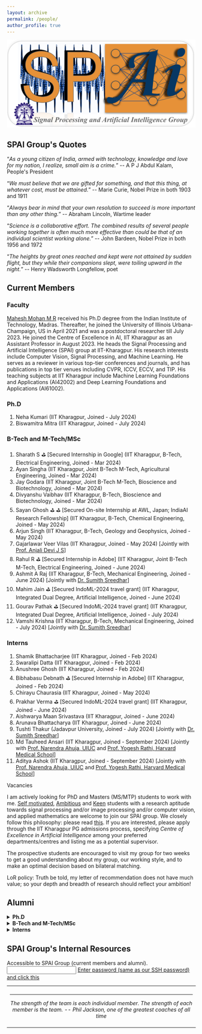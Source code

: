 ```yaml
---
layout: archive
permalink: /people/
author_profile: true
---
```

<!-- Om Nama Sivaya-->
<!-- Om Nama Sivaya-->
<!-- {% if author.googlescholar %}
  You can also find my articles on <u><a href="{{author.googlescholar}}">my Google Scholar profile</a>.</u>
{% endif %}-->

<!--{% include base_path %}-->

<!--{% for post in site.publications reversed %}
  {% include archive-single.html %}
{% endfor %}-->

<!--<html lang="en"><head><meta http-equiv="Content-Type" content="text/html; charset=UTF-8">-->
  <!-- Hi, Jon Here. Please DELETE the two <script> tags below if you use this HTML, otherwise my analytics will track your page -->

  
  <meta name="author" content="Mahesh Mohan M R">
  <meta name="viewport" content="width=device-width, initial-scale=1">
  
  <link rel="stylesheet" type="text/css" href="stylesheet.css">
  <link rel="icon" type="image/png" href="images/seal_icon.png">
<style>
  details article {
  opacity: 0;
}

details[open] article {
  animation: fadeIn .75s linear forwards;
}

@keyframes fadeIn {
 0% {
   opacity: 0;
 }
 100% {
   opacity: 1;
 }
} 

summary {
  list-style: none;
  display: flex;
  justify-content: space-between;
  align-items: center;
  padding: 10px 15px;
  font-weight: bold;
}

summary::after {
  content: '';
  width: 0; 
  height: 0; 
  border-top: 10px solid #15171b;
  border-inline: 7px solid transparent;
  transition: 0.4s;
}

details[open] > summary {border-bottom: 2px solid #fff9f1;}

details[open] > summary::after {
  transform: rotate(-180deg);
}

summary::-webkit-details-marker {
  display: none;
}

summary {
  color: #30353b;
  border-radius: 5px;
}

details[open] summary {border-radius: 5px 5px 0 0;}

details {
  background: ##FFF8DC;
  border-radius: 5px;
  box-shadow: 0 20px 25px -5px rgba(0, 0, 0, 0.1), 0 10px 10px -5px rgba(0, 0, 0, 0.04);
}

</style>

<body>
  <div><img src="../images/waytonp_logo_ons.PNG" width="1000" alt="My Image" /></div>
 <h2>SPAI Group's Quotes</h2>
               <p><q><i>As a young citizen of India, armed with technology, knowledge and love for my nation, I realize, small aim is a crime.</i></q> -- A P J Abdul Kalam, People's President </p>  
 <p> <q><i>We must believe that we are gifted for something, and that this thing, at whatever cost, must be attained.</i></q> -- Marie Curie, Nobel Prize in both 1903 and 1911 </p> <p><q><i>Always bear in mind that your own resolution to succeed is more important than any other thing.</i></q> -- Abraham Lincoln, Wartime leader </p> <p> <q><i>Science is a collaborative effort. The combined results of several people working together is often much more effective than could be that of an individual scientist working alone.</i></q> -- John Bardeen, Nobel Prize in both 1956 and 1972 </p> <p><q><i>The heights by great ones reached and kept were not attained by sudden flight, but they while their companions slept, were toiling upward in the night.</i></q> -- Henry Wadsworth Longfellow, poet</p>

<h2>Current Members</h2>
<h3>Faculty</h3> 
<p> <a href="https://maheshmohanmr.github.io">Mahesh Mohan M R</a> received his Ph.D degree from the  Indian Institute of Technology, Madras. Thereafter, he  joined the University of Illinois Urbana-Champaign, US in April 2021 and was a postdoctoral researcher till July 2023. He joined the Centre of Excellence in AI, IIT Kharagpur as an Assistant Professor in August 2023. He heads the Signal Processing and Artificial Intelligence (SPAI) group  at IIT-Kharagpur. His research interests include Computer Vision, Signal Processing, and Machine Learning. He serves as a reviewer in various top-tier conferences and journals, and has publications in top tier venues including CVPR, ICCV, ECCV, and TIP. His teaching subjects at IIT Kharagpur include Machine Learning Foundations and Applications (AI42002) and Deep Learning Foundations and Applications (AI61002).</p>
<!--   <h3>Ph.D</h3>
  <ol>
  <p><li><a href="https://www.linkedin.com/in/dsffgs/"> <img width=110 src="../images/bio-photo-2.jpg" alt="NH."></a>  Neha Kumari (Joined July 2024)  </li> </p>	
  <p><li><a href="https://www.linkedin.com/in/dsffgs/"> <img width=110 src="../images/bio-photo-2.jpg" alt="NH."></a>  Biswamitra Mitra (Joined July 2024)  </li> </p>	
<!--  <p><li><big><a href="https://www.linkedin.com/in/harsh-rangwani/"> <img width=120 src="./Harsh.jpg" alt="Harsh">  Harsh Rangwani</a> (Joined - Aug. 2019) [PMRF Fellow] <a href="https://scholar.google.co.in/citations?hl=en&user=OQK0WREAAAAJ"><img src="GS.png" alt="Google Scholar" style="width:24px;height:24px;"></a></big></li></p>	
<p><li><big><a href="https://badrinaths.github.io/"> <img width=120 src="./BadriNath.jpg" alt="Badri"> Badrinath Singhal</a> (Joined - Aug. 2023) <a href="https://dblp.org/pid/228/3063.html"><img src="DBLP_logo.png" alt="DBLP" style="width:48px;height:24px;"></a></big></li></p>	
</ol>-->
<h3>Ph.D</h3>
               <ol>
                <li>
                  Neha Kumari (IIT Kharagpur, Joined - July 2024)
                </li>
                 <li>
                  Biswamitra Mitra (IIT Kharagpur, Joined - July 2024)
                </li>
                   </ol>
  <h3>B-Tech and M-Tech/MSc</h3>
               <ol>
                <li>
                  Sharath S &#9971; [Secured Internship in Google] (IIT Kharagpur, B-Tech, Electrical Engineering, Joined - Mar 2024)
                </li>
                 <li>
                  Ayan Singha (IIT Kharagpur, Joint B-Tech M-Tech, Agricultural Engineering, Joined - Mar 2024)
                </li>
                <li>
                  Jay Godara (IIT Kharagpur, Joint B-Tech M-Tech, Bioscience and Biotechnology, Joined - Mar 2024)
                </li>
                <li>
                  Divyanshu Vaibhav (IIT Kharagpur, B-Tech, Bioscience and Biotechnology, Joined - Mar 2024)
                </li>
                 <li>
                  Sayan Ghosh &#9971; &#9971; [Secured On-site Internship at AWL, Japan; IndiaAI Research Fellowship] (IIT Kharagpur, B-Tech, Chemical Engineering, Joined - May 2024)
                </li>
                 <li>
                  Arjun Singh (IIT Kharagpur, B-Tech, Geology and Geophysics, Joined - May 2024) 
                </li>
                    <li> 
            Gajarlawar Veer Vilas (IIT Kharagpur,  Joined - May 2024) [Jointly with <a href="https://scholar.google.com/citations?user=0RnyeOwAAAAJ&hl=en">Prof. Anjali Devi J S</a>]
             </li>
                  <li>
                  Rahul R &#9971; [Secured Internship in Adobe] (IIT Kharagpur, Joint B-Tech M-Tech, Electrical Engineering, Joined - June 2024)
                </li>
                 <li>
                  Ashmit A Raj  (IIT Kharagpur, B-Tech, Mechanical Engineering, Joined - June 2024) [Jointly with <a href="https://www.researchgate.net/profile/Sumith-Sreedhar">Dr. Sumith Sreedhar</a>]
                </li>
                   <li>
                  Mahim Jain  &#9971; [Secured IndoML-2024 travel grant] (IIT Kharagpur, Integrated Dual Degree, Artificial Intelligence, Joined - June 2024)
                </li>
                 <li>
                 Gourav Pathak &#9971; [Secured IndoML-2024 travel grant] (IIT Kharagpur, Integrated Dual Degree, Artificial Intelligence, Joined - July 2024)
                </li>
                 <li>
                 Vamshi Krishna  (IIT Kharagpur, B-Tech, Mechanical Engineering, Joined - July 2024) [Jointly with <a href="https://www.researchgate.net/profile/Sumith-Sreedhar">Dr. Sumith Sreedhar</a>]
                </li>
                       </ol>
  <h3>Interns</h3>
                 <ol>
                   <li> 
            Shamik Bhattacharjee (IIT Kharagpur, Joined - Feb 2024)
             </li>
                   <li>
            Swaralipi Datta (IIT Kharagpur, Joined - Feb 2024)
              </li>
                <li> 
            Anushree Ghosh (IIT Kharagpur, Joined - Feb 2024)
              </li>
                  <li> 
             Bibhabasu Debnath &#9971; [Secured Internship in Adobe] (IIT Kharagpur, Joined - Feb 2024)
                  </li>
                    <li> 
             Chirayu Chaurasia (IIT Kharagpur,  Joined - May 2024)
                    </li>
                    <li> 
                   Prakhar Verma &#9971; [Secured IndoML-2024 travel grant] (IIT Kharagpur,  Joined - June 2024)
                      </li>
                     <li> 
                   Aishwarya Maan Srivastava (IIT Kharagpur,  Joined - June 2024)
                      </li>  
                    <li> 
                   Arunava Bhattacharya (IIT Kharagpur,  Joined - June 2024) 
                      </li>
                     <li> 
                   Tushti Thakur (Jadavpur University,  Joined - July 2024) [Jointly with <a href="https://www.researchgate.net/profile/Sumith-Sreedhar">Dr. Sumith Sreedhar</a>]
                      </li>    
                    <li>   
Md Tauheed Ansari (IIT Kharagpur,  Joined - September 2024) [Jointly with <a href="https://ece.illinois.edu/about/directory/faculty/n-ahuja">Prof. Narendra Ahuja, UIUC</a> and <a href="https://dms.hms.harvard.edu/people/yogesh-rathi">Prof. Yogesh Rathi, Harvard Medical School</a>]
                      </li>   
                               <li>   
Aditya Ashok (IIT Kharagpur,  Joined - September 2024) [Jointly with <a href="https://ece.illinois.edu/about/directory/faculty/n-ahuja">Prof. Narendra Ahuja, UIUC</a> and <a href="https://dms.hms.harvard.edu/people/yogesh-rathi">Prof. Yogesh Rathi, Harvard Medical School</a>]
                      </li>   
              </ol>
                                        <heading>Vacancies</heading>
              <p>
               I am actively looking for PhD and Masters (MS/MTP) students to work with me. <a href="../images/lincoln_v3_ons.jpg">Self motivated</a>, <a href="../images/kalam_ons.jpg">Ambitious</a> and <a href="../images/wright_brothers_quote.jpg">Keen</a> students with a research aptitude towards signal processing and/or image processing and/or computer vision, and applied mathematics are welcome to join our SPAI group. We closely follow this philosophy: please read <a href="../files/SPAI_philosophy_ons.pdf">this</a>.   If you are interested, please apply through the IIT Kharagpur PG admissions process, specifying <i>Centre of Excellence in Artificial Intelligence</i> among your preferred departments/centres and listing me as a potential supervisor. 
              </p>   
              <p>
                The prospective students are encouraged to visit my group for two weeks to get a good understanding about my group, our working style, and to make an optimal decision based on bilateral matching. 
              </p>
              <p>
              LoR policy: Truth be told, my letter of recommendation does not have much value; so your depth and breadth of research should reflect your ambition!
                </p>

  <h2>Alumni</h2>


  
<details>
   <summary>
     <b>Ph.D</b>
  </summary>
  <p>
    <ol>
             <li> --
             </li>
     </ol>
  </p>
</details>
<details>
  <summary>
     <b>B-Tech and M-Tech/MSc</b> 
  </summary>
  <p>
     <ol>
                 <li> <a href="https://www.linkedin.com/in/amara-datta-dola-6158b01b6/?originalSubdomain=in">Amara Datta</a> &#9971;&#9971; 
                [Chanakya Research Fellowship Award 2024; Secured placement as Senior Data Scientist in MakeMyTrip]  (IIT Kharagpur, MSc, Mathematics and Computing, Aug 2023 - May 2024).
             </li>
                <li> <a href="https://www.linkedin.com/in/johaan-george/?original_referer=https%3A%2F%2Fwww%2Egoogle%2Ecom%2F&originalSubdomain=in">Johaan George</a> (IIT Kharagpur, Joint B-Tech  M-Tech, Naval Engineering, Jan 2024 - May 2024).
             </li>
              </ol>
  </p>
</details>
<details>
   <summary>
     <b>Interns</b> 
  </summary>
  <p>
     <ol>   <li> 
              <a href="https://in.linkedin.com/in/manish-vaghmashi">Manish Vaghmashi</a> &#9971; [Secured Internship in Amazon] (IIT Kharagpur, June 2024 - July 2024)
             </li>
              <li> 
            <a href="https://www.linkedin.com/in/adithyancp/?originalSubdomain=in">Adithyan Cp</a> (Bharatidasan University,  May 2024 - Jun 2024)
             </li>
               <li> 
           <a href="https://www.linkedin.com/in/pranit-chaudhary-b414b8286/">Pranit Chaudhary</a> (IIT Kharagpur,  May 2024 - July 2024)
             </li>
         <li> 
            <a href="https://www.linkedin.com/in/sankoju-keerthi-840732231/?trk=public_profile_browsemap&originalSubdomain=in">Keerthi Sankoju</a>  (IIT Kharagpur,  May 2024 - July 2024)
             </li>   
        </ol>
  </p>
</details>
<h2>SPAI Group's Internal Resources</h2>
Accessible to SPAI Group (current members and alumni).
 <input id='password' type='text'  />
<a href="https://drive.google.com/drive/folders/1K9D9ZJxRTf93h1dHl6LxlNCH93rQ9sQV?usp=sharing" onclick="javascript:return validatePass()">Enter password (same as our SSH password) and click this</a>
<script>
function validatePass(){
    if(document.getElementById('password').value == 'complexpassword'){
        return true;
    }else{
        alert('wrong password!!');
        return false;
    }
}
</script>

 <table style="width:100%;border:0px;border-spacing:0px;border-collapse:collapse;margin-right:auto;margin-left:auto;"><tbody>
            <tr>
            <td style="padding:8px;width:100%;vertical-align:middle;border:0px">
                 <p>
<hr>
<center>
<i>The strength of the team is each individual member. The strength of each member is the team. -- Phil Jackson, one of the greatest coaches of all time </i>

</center>
              </p>
            </td>
          </tr>

</tbody></table>


         
